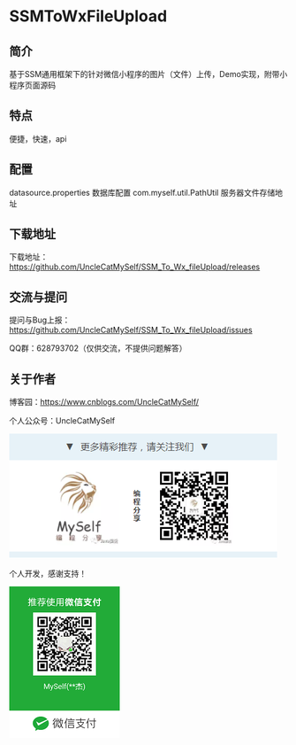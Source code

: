 # SSMToWxFileUpload

## 简介
基于SSM通用框架下的针对微信小程序的图片（文件）上传，Demo实现，附带小程序页面源码

## 特点
便捷，快速，api

## 配置

datasource.properties 数据库配置
com.myself.util.PathUtil 服务器文件存储地址

## 下载地址

下载地址：https://github.com/UncleCatMySelf/SSM_To_Wx_fileUpload/releases

## 交流与提问

提问与Bug上报：https://github.com/UncleCatMySelf/SSM_To_Wx_fileUpload/issues

QQ群：628793702（仅供交流，不提供问题解答）

## 关于作者

博客园：https://www.cnblogs.com/UncleCatMySelf/

个人公众号：UncleCatMySelf

![Image text](https://raw.githubusercontent.com/UncleCatMySelf/img-myself/master/img/%E5%85%AC%E4%BC%97%E5%8F%B7.png)

个人开发，感谢支持！

![Image text](https://raw.githubusercontent.com/UncleCatMySelf/img-myself/master/img/%E4%BB%98%E6%AC%BE.png)
